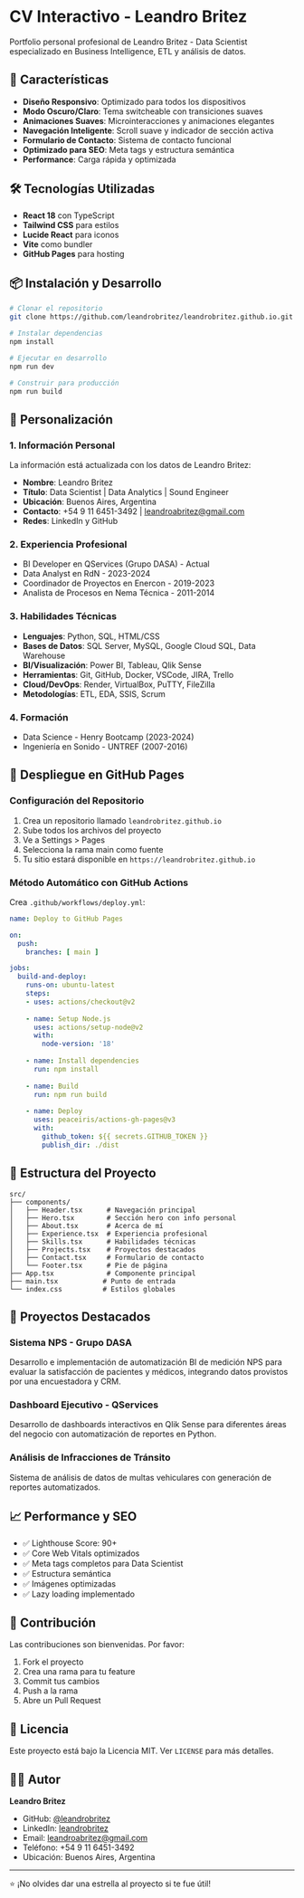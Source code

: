 # CV Interactivo - Leandro Britez

Portfolio personal profesional de Leandro Britez - Data Scientist especializado en Business Intelligence, ETL y análisis de datos.

## 🚀 Características

- **Diseño Responsivo**: Optimizado para todos los dispositivos
- **Modo Oscuro/Claro**: Tema switcheable con transiciones suaves
- **Animaciones Suaves**: Microinteracciones y animaciones elegantes
- **Navegación Inteligente**: Scroll suave y indicador de sección activa
- **Formulario de Contacto**: Sistema de contacto funcional
- **Optimizado para SEO**: Meta tags y estructura semántica
- **Performance**: Carga rápida y optimizada

## 🛠️ Tecnologías Utilizadas

- **React 18** con TypeScript
- **Tailwind CSS** para estilos
- **Lucide React** para iconos
- **Vite** como bundler
- **GitHub Pages** para hosting

## 📦 Instalación y Desarrollo

```bash
# Clonar el repositorio
git clone https://github.com/leandrobritez/leandrobritez.github.io.git

# Instalar dependencias
npm install

# Ejecutar en desarrollo
npm run dev

# Construir para producción
npm run build
```

## 🔧 Personalización

### 1. Información Personal
La información está actualizada con los datos de Leandro Britez:

- **Nombre**: Leandro Britez
- **Título**: Data Scientist | Data Analytics | Sound Engineer
- **Ubicación**: Buenos Aires, Argentina
- **Contacto**: +54 9 11 6451-3492 | leandroabritez@gmail.com
- **Redes**: LinkedIn y GitHub

### 2. Experiencia Profesional
- BI Developer en QServices (Grupo DASA) - Actual
- Data Analyst en RdN - 2023-2024
- Coordinador de Proyectos en Enercon - 2019-2023
- Analista de Procesos en Nema Técnica - 2011-2014

### 3. Habilidades Técnicas
- **Lenguajes**: Python, SQL, HTML/CSS
- **Bases de Datos**: SQL Server, MySQL, Google Cloud SQL, Data Warehouse
- **BI/Visualización**: Power BI, Tableau, Qlik Sense
- **Herramientas**: Git, GitHub, Docker, VSCode, JIRA, Trello
- **Cloud/DevOps**: Render, VirtualBox, PuTTY, FileZilla
- **Metodologías**: ETL, EDA, SSIS, Scrum

### 4. Formación
- Data Science - Henry Bootcamp (2023-2024)
- Ingeniería en Sonido - UNTREF (2007-2016)

## 🚀 Despliegue en GitHub Pages

### Configuración del Repositorio
1. Crea un repositorio llamado `leandrobritez.github.io`
2. Sube todos los archivos del proyecto
3. Ve a Settings > Pages
4. Selecciona la rama main como fuente
5. Tu sitio estará disponible en `https://leandrobritez.github.io`

### Método Automático con GitHub Actions
Crea `.github/workflows/deploy.yml`:

```yaml
name: Deploy to GitHub Pages

on:
  push:
    branches: [ main ]

jobs:
  build-and-deploy:
    runs-on: ubuntu-latest
    steps:
    - uses: actions/checkout@v2
    
    - name: Setup Node.js
      uses: actions/setup-node@v2
      with:
        node-version: '18'
        
    - name: Install dependencies
      run: npm install
      
    - name: Build
      run: npm run build
      
    - name: Deploy
      uses: peaceiris/actions-gh-pages@v3
      with:
        github_token: ${{ secrets.GITHUB_TOKEN }}
        publish_dir: ./dist
```

## 📱 Estructura del Proyecto

```
src/
├── components/
│   ├── Header.tsx      # Navegación principal
│   ├── Hero.tsx        # Sección hero con info personal
│   ├── About.tsx       # Acerca de mí
│   ├── Experience.tsx  # Experiencia profesional
│   ├── Skills.tsx      # Habilidades técnicas
│   ├── Projects.tsx    # Proyectos destacados
│   ├── Contact.tsx     # Formulario de contacto
│   └── Footer.tsx      # Pie de página
├── App.tsx             # Componente principal
├── main.tsx           # Punto de entrada
└── index.css          # Estilos globales
```

## 🎯 Proyectos Destacados

### Sistema NPS - Grupo DASA
Desarrollo e implementación de automatización BI de medición NPS para evaluar la satisfacción de pacientes y médicos, integrando datos provistos por una encuestadora y CRM.

### Dashboard Ejecutivo - QServices
Desarrollo de dashboards interactivos en Qlik Sense para diferentes áreas del negocio con automatización de reportes en Python.

### Análisis de Infracciones de Tránsito
Sistema de análisis de datos de multas vehiculares con generación de reportes automatizados.

## 📈 Performance y SEO

- ✅ Lighthouse Score: 90+
- ✅ Core Web Vitals optimizados
- ✅ Meta tags completos para Data Scientist
- ✅ Estructura semántica
- ✅ Imágenes optimizadas
- ✅ Lazy loading implementado

## 🤝 Contribución

Las contribuciones son bienvenidas. Por favor:

1. Fork el proyecto
2. Crea una rama para tu feature
3. Commit tus cambios
4. Push a la rama
5. Abre un Pull Request

## 📄 Licencia

Este proyecto está bajo la Licencia MIT. Ver `LICENSE` para más detalles.

## 👨‍💻 Autor

**Leandro Britez**
- GitHub: [@leandrobritez](https://github.com/leandrobritez)
- LinkedIn: [leandrobritez](https://linkedin.com/in/leandrobritez)
- Email: leandroabritez@gmail.com
- Teléfono: +54 9 11 6451-3492
- Ubicación: Buenos Aires, Argentina

---

⭐ ¡No olvides dar una estrella al proyecto si te fue útil!